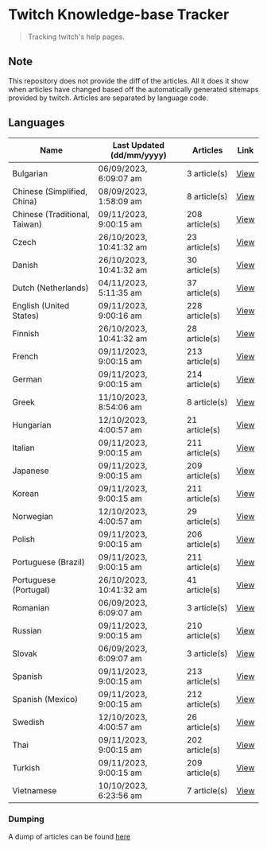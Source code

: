 # Twitch Knowledge-base Tracker
> Tracking twitch's help pages. 

## Note
This repository does not provide the diff of the articles. All it does it show when articles have changed based
off the automatically generated sitemaps provided by twitch. Articles are separated by language code.

## Languages

| Name                          | Last Updated (dd/mm/yyyy) | Articles       | Link                   |
|-------------------------------|---------------------------|----------------|------------------------|
| Bulgarian                     | 06/09/2023, 6:09:07 am    | 3 article(s)   | [View](docs/bg.md)     |
| Chinese (Simplified, China)   | 08/09/2023, 1:58:09 am    | 8 article(s)   | [View](docs/zh_CN.md)  |
| Chinese (Traditional, Taiwan) | 09/11/2023, 9:00:15 am    | 208 article(s) | [View](docs/zh_TW.md)  |
| Czech                         | 26/10/2023, 10:41:32 am   | 23 article(s)  | [View](docs/cs.md)     |
| Danish                        | 26/10/2023, 10:41:32 am   | 30 article(s)  | [View](docs/da.md)     |
| Dutch (Netherlands)           | 04/11/2023, 5:11:35 am    | 37 article(s)  | [View](docs/nl_NL.md)  |
| English (United States)       | 09/11/2023, 9:00:16 am    | 228 article(s) | [View](docs/en_US.md)  |
| Finnish                       | 26/10/2023, 10:41:32 am   | 28 article(s)  | [View](docs/fi.md)     |
| French                        | 09/11/2023, 9:00:15 am    | 213 article(s) | [View](docs/fr.md)     |
| German                        | 09/11/2023, 9:00:15 am    | 214 article(s) | [View](docs/de.md)     |
| Greek                         | 11/10/2023, 8:54:06 am    | 8 article(s)   | [View](docs/el.md)     |
| Hungarian                     | 12/10/2023, 4:00:57 am    | 21 article(s)  | [View](docs/hu.md)     |
| Italian                       | 09/11/2023, 9:00:15 am    | 211 article(s) | [View](docs/it.md)     |
| Japanese                      | 09/11/2023, 9:00:15 am    | 209 article(s) | [View](docs/ja.md)     |
| Korean                        | 09/11/2023, 9:00:15 am    | 211 article(s) | [View](docs/ko.md)     |
| Norwegian                     | 12/10/2023, 4:00:57 am    | 29 article(s)  | [View](docs/no.md)     |
| Polish                        | 09/11/2023, 9:00:15 am    | 206 article(s) | [View](docs/pl.md)     |
| Portuguese (Brazil)           | 09/11/2023, 9:00:15 am    | 211 article(s) | [View](docs/pt_BR.md)  |
| Portuguese (Portugal)         | 26/10/2023, 10:41:32 am   | 41 article(s)  | [View](docs/pt_PT.md)  |
| Romanian                      | 06/09/2023, 6:09:07 am    | 3 article(s)   | [View](docs/ro.md)     |
| Russian                       | 09/11/2023, 9:00:15 am    | 210 article(s) | [View](docs/ru.md)     |
| Slovak                        | 06/09/2023, 6:09:07 am    | 3 article(s)   | [View](docs/sk.md)     |
| Spanish                       | 09/11/2023, 9:00:15 am    | 213 article(s) | [View](docs/es.md)     |
| Spanish (Mexico)              | 09/11/2023, 9:00:15 am    | 212 article(s) | [View](docs/es_MX.md)  |
| Swedish                       | 12/10/2023, 4:00:57 am    | 26 article(s)  | [View](docs/sv.md)     |
| Thai                          | 09/11/2023, 9:00:15 am    | 202 article(s) | [View](docs/th.md)     |
| Turkish                       | 09/11/2023, 9:00:15 am    | 209 article(s) | [View](docs/tr.md)     |
| Vietnamese                    | 10/10/2023, 6:23:56 am    | 7 article(s)   | [View](docs/vi.md)     |

### Dumping
A dump of articles can be found [here](docs/RAW.md)